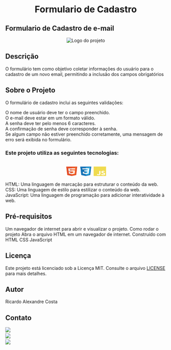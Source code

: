 
<h1 align="center">Formulario de Cadastro</h1>

## Formulario de Cadastro de e-mail
<p align="center"><img src="./Captura de Tela 2024-05-06 às 15.41.34.png" alt="Logo do projeto"/></p>

## Descrição
O formulário tem como objetivo coletar informações do usuário para o cadastro de um novo email, permitindo a inclusão dos campos obrigatórios <br>

## Sobre o Projeto
<p>O formulário de cadastro inclui as seguintes validações:</p>

O nome de usuário deve ter o campo preenchido.<br>
O e-mail deve estar em um formato válido.<br>
A senha deve ter pelo menos 6 caracteres.<br>
A confirmação de senha deve corresponder à senha.<br>
Se algum campo não estiver preenchido corretamente, uma mensagem de erro será exibida no formulário.<br>

<h3>
Este projeto utiliza as seguintes tecnologias:
</h3>
<div style align="center"><br>
<img align="center" alt="Ricardo-HTML" height="30" width="40" src="https://raw.githubusercontent.com/devicons/devicon/master/icons/html5/html5-original.svg">
  <img align="center" alt="Ricardo-CSS" height="30" width="40" src="https://raw.githubusercontent.com/devicons/devicon/master/icons/css3/css3-original.svg">
  <img align="center" alt="Ricardo-Js" height="30" width="40" src="https://raw.githubusercontent.com/devicons/devicon/master/icons/javascript/javascript-plain.svg">
</div><br>
HTML: Uma linguagem de marcação para estruturar o conteúdo da web.
<br>CSS: Uma linguagem de estilo para estilizar o conteúdo da web.
<br>JavaScript: Uma linguagem de programação para adicionar interatividade à web.

## Pré-requisitos
Um navegador de internet para abrir e visualizar o projeto.
Como rodar o projeto
Abra o arquivo HTML em um navegador de internet.
Construído com
HTML
CSS
JavaScript

## Licença
Este projeto está licenciado sob a Licença MIT. Consulte o arquivo [LICENSE](./LICENSE) para mais detalhes.

## Autor
Ricardo Alexandre Costa
## Contato 

<a href = "https://www.linkedin.com/in/ricardo-alexandre-costa1985/">
<img aling="center" src="https://img.shields.io/badge/linkedin-%230077B5.svg?style=for-the-badge&logo=linkedin&logoColor=white/" target="_blank"></a>
<br>
<a href = "https://wa.me/18997490885"><img aling="center" src="https://img.shields.io/badge/WhatsApp-25D366?style=for-the-badge&logo=whatsapp&logoColor=white" target="_blank"></a>
<br>
<a href = "mailto:contatoricardozanete@gmail.com"><img aling="center" src="https://img.shields.io/badge/Gmail-D14836?style=for-the-badge&logo=gmail&logoColor=white" target="_blank"></a>

